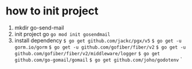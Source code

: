 # how to init project
1. mkdir go-send-mail
2. init project go `go mod init gosendmail`
3. install dependency 
    `$ go get github.com/jackc/pgx/v5`
    `$ go get -u gorm.io/gorm`
    `$ go get -u github.com/gofiber/fiber/v2` 
    `$ go get -u github.com/gofiber/fiber/v2/middleware/logger`
    `$ go get github.com/go-gomail/gomail`
    `$ go get github.com/joho/godotenv`
`